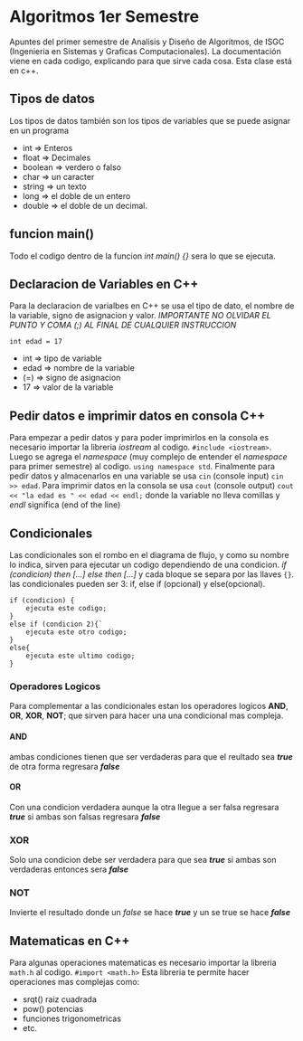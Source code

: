 # Algoritmos 1er Semestre
Apuntes del primer semestre de Analisis y Diseño de Algoritmos, de ISGC (Ingenieria en Sistemas y Graficas Computacionales). La documentación viene en cada codigo, explicando para que sirve cada cosa. Esta clase está en c++.

## Tipos de datos
Los tipos de datos también son los tipos de variables que se puede asignar en un programa
- int => Enteros 
- float => Decimales
- boolean => verdero o falso
- char => un caracter
- string => un texto
- long => el doble de un entero
- double => el doble de un decimal.

## funcion main() 
Todo el codigo dentro de la funcion *int main() {}* sera lo que se ejecuta. 

## Declaracion de Variables en C++
Para la declaracion de varialbes en C++ se usa el tipo de dato, el nombre de la variable, signo de asignacion y valor.
*IMPORTANTE NO OLVIDAR EL PUNTO Y COMA (;) AL FINAL DE CUALQUIER INSTRUCCION*
```
int edad = 17
```
- int => tipo de variable
- edad => nombre de la variable
- (=) => signo de asignacion
- 17 => valor de la variable

## Pedir datos e imprimir datos en consola C++
Para empezar a pedir datos y para poder imprimirlos en la consola es necesario importar la libreria *iostream* al codigo. `#include <iostream>`. Luego se agrega el *namespace* (muy complejo de entender el *namespace* para primer semestre) al codigo. `using namespace std`. Finalmente para pedir datos y almacenarlos en una variable se usa `cin` (console input) `cin >> edad`. Para imprimir datos en la consola se usa `cout` (console output) `cout << "la edad es " << edad << endl;` donde la variable no lleva comillas y *endl* significa (end of the line)

## Condicionales 
Las condicionales son el rombo en el diagrama de flujo, y como su nombre lo indica, sirven para ejecutar un codigo dependiendo de una condicion. *if (condicion) then [...] else then [...]* y cada bloque se separa por las llaves `{}`. las condicionales pueden ser 3: if, else if (opcional) y else(opcional).
```
if (condicion) {
    ejecuta este codigo;
}
else if (condicion 2){`
    ejecuta este otro codigo;
}
else{
    ejecuta este ultimo codigo;
}   
```
### Operadores Logicos
Para complementar a las condicionales estan los operadores logicos **AND**, **OR**, **XOR**, **NOT**; que sirven para hacer una una condicional mas compleja. 
#### AND
ambas condiciones tienen que ser verdaderas para que el reultado sea ***true*** de otra forma regresara ***false***
#### OR
Con una condicion verdadera aunque la otra llegue a ser falsa regresara ***true*** si ambas son falsas regresara ***false***
### XOR
Solo una condicion debe ser verdadera para que sea ***true*** si ambas son verdaderas entonces sera ***false***
### NOT
Invierte el resultado donde un *false* se hace ***true*** y un se true se hace ***false***

## Matematicas en C++
Para algunas operaciones matematicas es necesario importar la libreria `math.h` al codigo. `#import <math.h>`
Esta libreria te permite hacer operaciones mas complejas como:
- srqt() raiz cuadrada
- pow() potencias
- funciones trigonometricas
- etc.